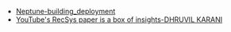 - [Neptune-building_deployment](https://neptune.ai/blog/recommender-systems-lessons-from-building-and-deployment)
- [YouTube's RecSys paper is a box of insights-DHRUVIL KARANI](https://dhruvil.substack.com/p/youtubes-recsys-paper-is-a-box-of)
